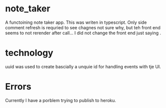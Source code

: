 # note_taker

A functoining note taker app. This was writen in typescript.
Only side comment refresh is requried to see chagnes not sure why, but teh front end seems to not rerender after call... I did not change the front end just saying .

# technology

uuid was used to create bascially a unquie id for handling events with tje UI.

# Errors

Currently I have a porblem trying to publish to heroku.
